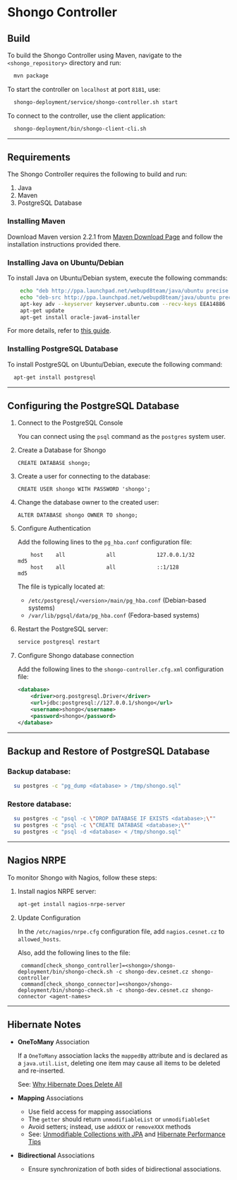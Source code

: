 
# Shongo Controller

## Build

To build the Shongo Controller using Maven, navigate to the `<shongo_repository>` directory and run:

```bash
  mvn package
```

To start the controller on `localhost` at port `8181`, use:

```bash
  shongo-deployment/service/shongo-controller.sh start
```

To connect to the controller, use the client application:

```bash
  shongo-deployment/bin/shongo-client-cli.sh
```

---

## Requirements

The Shongo Controller requires the following to build and run:

1. Java
2. Maven
3. PostgreSQL Database

### Installing Maven

Download Maven version 2.2.1 from [Maven Download Page](https://maven.apache.org/download.cgi)
and follow the installation instructions provided there.

### Installing Java on Ubuntu/Debian

To install Java on Ubuntu/Debian system, execute the following commands:

```bash
    echo "deb http://ppa.launchpad.net/webupd8team/java/ubuntu precise main" | tee -a /etc/apt/sources.list
    echo "deb-src http://ppa.launchpad.net/webupd8team/java/ubuntu precise main" | tee -a /etc/apt/sources.list
    apt-key adv --keyserver keyserver.ubuntu.com --recv-keys EEA14886
    apt-get update
    apt-get install oracle-java6-installer
```

For more details, refer to [this guide](http://www.webupd8.org/2012/06/how-to-install-oracle-java-7-in-debian.html).


### Installing PostgreSQL Database

To install PostgreSQL on Ubuntu/Debian, execute the following command:

```bash
  apt-get install postgresql
```

---

## Configuring the PostgreSQL Database

1. Connect to the PostgreSQL Console

   You can connect using the `psql` command as the `postgres` system user.

2. Create a Database for Shongo

   ```postgresql
   CREATE DATABASE shongo;
   ```

3. Create a user for connecting to the database:

   ```postgresql
   CREATE USER shongo WITH PASSWORD 'shongo';
   ```

4. Change the database owner to the created user:

   ```postgresql
   ALTER DATABASE shongo OWNER TO shongo;
   ```

5. Configure Authentication

   Add the following lines to the `pg_hba.conf` configuration file:

   ```text
       host    all             all             127.0.0.1/32            md5
       host    all             all             ::1/128                 md5
   ```

   The file is typically located at:

    - `/etc/postgresql/<version>/main/pg_hba.conf` (Debian-based systems)
    - `/var/lib/pgsql/data/pg_hba.conf` (Fedora-based systems)

6. Restart the PostgreSQL server:

   ```bash
   service postgresql restart
   ```

7. Configure Shongo database connection

   Add the following lines to the `shongo-controller.cfg.xml` configuration file:

   ```xml
   <database>
       <driver>org.postgresql.Driver</driver>
       <url>jdbc:postgresql://127.0.0.1/shongo</url>
       <username>shongo</username>
       <password>shongo</password>
   </database>
   ```

---

## Backup and Restore of PostgreSQL Database

### Backup database:

```bash
  su postgres -c "pg_dump <database> > /tmp/shongo.sql"
```

### Restore database:

```bash
  su postgres -c "psql -c \"DROP DATABASE IF EXISTS <database>;\""
  su postgres -c "psql -c \"CREATE DATABASE <database>;\""
  su postgres -c "psql -d <database> < /tmp/shongo.sql"
```

---

## Nagios NRPE

To monitor Shongo with Nagios, follow these steps:

1. Install nagios NRPE server:

   ```bash
   apt-get install nagios-nrpe-server
   ```

2. Update Configuration

   In the `/etc/nagios/nrpe.cfg` configuration file, add `nagios.cesnet.cz` to `allowed_hosts`.

   Also, add the following lines to the file:

   ```text
    command[check_shongo_controller]=<shongo>/shongo-deployment/bin/shongo-check.sh -c shongo-dev.cesnet.cz shongo-controller
    command[check_shongo_connector]=<shongo>/shongo-deployment/bin/shongo-check.sh -c shongo-dev.cesnet.cz shongo-connector <agent-names>
   ```

---

## Hibernate Notes

- **OneToMany** Association

  If a `OneToMany` association lacks the `mappedBy` attribute and is declared as a `java.util.List`,
  deleting one item may cause all items to be deleted and re-inserted.

  See: [Why Hibernate Does Delete All](http://assarconsulting.blogspot.cz/2009/08/why-hibernate-does-delete-all-then-re.html)

- **Mapping** Associations

    - Use field access for mapping associations
    - The `getter` should return `unmodifiableList` or `unmodifiableSet`
    - Avoid setters; instead, use `addXXX` or `removeXXX` methods
    - See: [Unmodifiable Collections with JPA](http://vard-lokkur.blogspot.cz/2011/04/jpa-and-unmodifiable-collections.html)
      and [Hibernate Performance Tips](http://www.javacodegeeks.com/2012/03/hibernate-performance-tips-dirty.html)

- **Bidirectional** Associations

    - Ensure synchronization of both sides of bidirectional associations.

